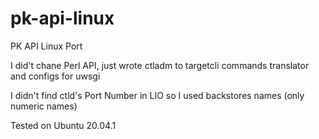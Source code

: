 # pk-api-linux
PK API Linux Port

I did't chane Perl API, just wrote ctladm to targetcli commands translator and configs for uwsgi

I didn't find ctld's Port Number in LIO so I used backstores names (only numeric names)

Tested on Ubuntu 20.04.1
